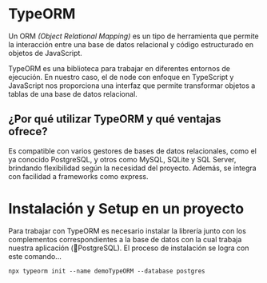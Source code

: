 # TypeORM

Un ORM *(Object Relational Mapping)* es un tipo de herramienta que permite la interacción entre una base de datos relacional y código estructurado en objetos de JavaScript.

TypeORM es una biblioteca para trabajar en diferentes entornos de ejecución. En nuestro caso, el de node con enfoque en TypeScript y JavaScript nos proporciona una interfaz que permite transformar objetos a tablas de una base de datos relacional.

## ¿Por qué utilizar TypeORM y qué ventajas ofrece?

Es compatible con varios gestores de bases de datos relacionales, como el ya conocido PostgreSQL, y otros como MySQL, SQLite y SQL Server, brindando flexibilidad según la necesidad del proyecto. Además, se integra con facilidad a frameworks como express.

# Instalación y Setup en un proyecto

Para trabajar con TypeORM es necesario instalar la librería junto con los complementos correspondientes a la base de datos con la cual trabaja nuestra aplicación (🚀PostgreSQL). El proceso de instalación se logra con este comando...

```
npx typeorm init --name demoTypeORM --database postgres
```

